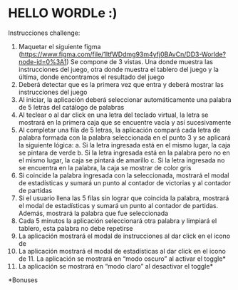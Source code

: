 # HELLO WORDLe :)

Instrucciones challenge:
1. Maquetar el siguiente figma (https://www.figma.com/file/1ItfWDdmg93m4yfj0BAvCn/DD3-Worlde?node-id=0%3A1)
Se compone de 3 vistas. Una donde muestra las instrucciones del juego, otra donde muestra el tablero del juego y la última, donde encontramos el resultado del juego
2. Deberá detectar que es la primera vez que entra y deberá mostrar las instrucciones del juego
3. Al iniciar, la aplicación deberá seleccionar automáticamente una palabra de 5 letras del catálogo de palabras
4. Al teclear o al dar click en una letra del teclado virtual, la letra se mostrará en la primera caja que se encuentre vacía y así sucesivamente
5. Al completar una fila de 5 letras, la aplicación compará cada letra de palabra formada con la palabra seleccionada en el punto 3 y se aplicará la siguiente lógica:
    a. Si la letra ingresada está en el mismo lugar, la caja se pintara de verde
    b. Si la letra ingresada está en la palabra pero no en el mismo lugar, la caja se
    pintará de amarillo
    c. Si la letra ingresada no se encuentra en la palabra, la caja se mostrar de
    color gris
6. Si coincide la palabra ingresada con la seleccionada, mostrará el modal de
estadísticas y sumará un punto al contador de victorias y al contador de partidas
7. Si el usuario llena las 5 filas sin lograr que coincida la palabra, mostrará el modal de
estadísticas y sumará un punto al contador de partidas. Además, mostrará la palabra
que fue seleccionada
8. Cada 5 minutos la aplicación seleccionará otra palabra y limpiará el tablero, esta
palabra no debe repetirse
9. La aplicación mostrará el modal de instrucciones al dar click en el icono de
10. La aplicación mostrará el modal de estadísticas al dar click en el icono de 11. La aplicación se mostrará en “modo oscuro” al activar el toggle*
12. La aplicación se mostrará en “modo claro” al desactivar el toggle*

*Bonuses
